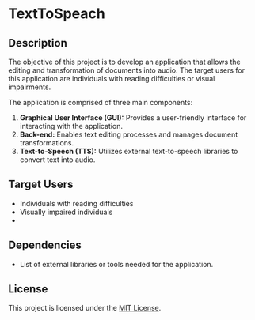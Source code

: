 # TextToSpeach

## Description
The objective of this project is to develop an application that allows the editing and transformation of documents into audio. The target users for this application are individuals with reading difficulties or visual impairments. 

The application is comprised of three main components:
1. **Graphical User Interface (GUI):** Provides a user-friendly interface for interacting with the application.
2. **Back-end:** Enables text editing processes and manages document transformations.
3. **Text-to-Speech (TTS):** Utilizes external text-to-speech libraries to convert text into audio.

## Target Users
- Individuals with reading difficulties
- Visually impaired individuals
- 
## Dependencies
- List of external libraries or tools needed for the application.

## License
This project is licensed under the [MIT License](LICENSE).
